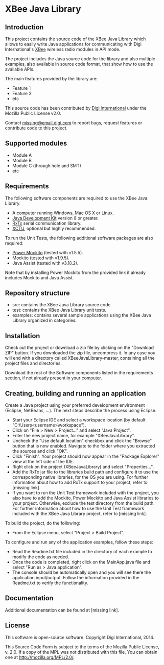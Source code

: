 XBee Java Library
=================

Introduction
------------
This project contains the source code of the XBee Java Library which allows
to easily write Java applications for communicating with Digi International's
[XBee](http://www.digi.com/xbee/) wireless radio modules in API mode.

The project includes the Java source code for the library and also multiple
examples, also available in source code format, that show how to use the
available APIs.

The main features provided by the library are:

- Feature 1
- Feature 2
- etc

This source code has been contributed by [Digi International](http://www.digi.com/) under the Mozilla
Public License v2.0.

Contact <missing@email.digi.com> to report bugs, request features or contribute
code to this project.


Supported modules
-----------------
- Module A
- Module B
- Module C (through hole and SMT)
- etc


Requirements
------------
The following software components are required to use the XBee Java Library:

- A computer running Windows, Mac OS X or Linux.
- [Java Development Kit](http://www.oracle.com/technetwork/java/javase/downloads/index.html) version 6 or greater.
- [RxTx](http://www.jcontrol.org/download/files/rxtx-2.1-7-bins-r2.zip) serial communication library.
- [XCTU](http://www.digi.com/xctu), optional but highly recommended.

To run the Unit Tests, the following additional software packages are also required:

- [Power Mockito](http://dl.bintray.com/johanhaleby/generic/powermock-mockito-junit-1.5.5.zip) (tested with v1.5.5).
- Mockito (tested with v1.9.5).
- Java Assist (tested with v3.18.2).

Note that by installing Power Mockito from the provided link it already includes Mockito and Java Assist.


Repository structure
--------------------
- src: contains the XBee Java Library source code.
- test: contains the XBee Java Library unit tests.
- examples: contains several sample applications using the XBee Java Library organized in categories.


Installation
------------
Check out the project or download a zip file by clicking on the "Download ZIP" button. If you downloaded
the zip file, uncompress it. In any case you will end with a directory called XBeeJavaLibrary-master,
containing all the project files and directories.

Download the rest of the Software components listed in the requirements section, if not already present
in your computer.


Creating, building and running an application
---------------------------------------------
Create a Java project using your preferred development environment (Eclipse, NetBeans, ...).
The next steps describe the process using Eclipse.

- Start your Eclipse IDE and select a workspace location (by default "C:\Users\<username>\workspace"). 
- Click on "File > New > Project..." and select "Java Project".
- Enter the new project name, for example "XBeeJavaLibrary". 
- Uncheck the "Use default location" checkbox and click the "Browse" button that is now enabled.
  Navigate to the folder where you extracted the sources and click "OK". 
- Click "Finish". Your project should now appear in the "Package Explorer" view at the left side of the IDE.
- Right click on the project (XBeeJavaLibrary) and select "Properties...".
- Add the RxTx jar file to the libraries build path and configure it to use the corresponding native 
  libraries, for the OS you are using. For further information about how to add RxTx support to your 
  project, refer to [missing link].
- If you want to run the Unit Test framework included with the project, you also have to add the Mockito,
  Power Mockito and Java Assist libraries to your project. Otherwise, exclude the test directory from the 
  build path.
  For further information about how to use the Unit Test framework included with the XBee Java Library 
  project, refer to [missing link].

To build the project, do the following:

- From the Eclipse menu, select "Project > Build Project".

To configure and run any of the application examples, follow these steps:

- Read the Readme.txt file included in the directory of each example to modify the code as needed.
- Once the code is completed, right click on the MainApp.java file and select "Run as > Java application".
- The console should be automatically open and you will see there the application input/output. Follow the
  information provided in the Readme.txt to verify the functionality.

  
Documentation
-------------
Additional documentation can be found at [missing link].


License
-------
This software is open-source software. Copyright Digi International, 2014.

This Source Code Form is subject to the terms of the Mozilla Public
License, v. 2.0. If a copy of the MPL was not distributed with this file,
You can obtain one at http://mozilla.org/MPL/2.0/.

